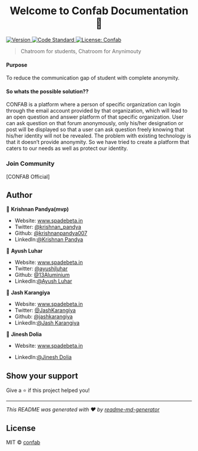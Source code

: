 <h1 align="center">Welcome to Confab Documentation 👋</h1>
<p>
  <a href="https://www.npmjs.com/package/use-refillable-state" target="_blank">
    <img alt="Version" src="https://img.shields.io/npm/v/use-refillable-state.svg">
  </a>
  <a href="https://standardjs.com" target="_blank">
    <img alt="Code Standard" src="https://img.shields.io/badge/code_style-standard-brightgreen.svg">
  </a>
  <a href="#" target="_blank">
    <img alt="License: Confab" src="https://img.shields.io/badge/License-Spade Community-yellow.svg" />
  </a>

</p>

> Chatroom for students, Chatroom for Anynimouty 

#### Purpose
To reduce the communication gap of student with complete anonymity. 

#### So whats the possible solution??
CONFAB is a platform where a person of specific organization can login through the email account provided by that organization, which will lead to an open question and answer platform of that specific organization. User can ask question on that forum anonymously, only his/her designation or post will be displayed so that a user can ask question freely knowing that his/her identity will not be revealed. The problem with existing technology is that it doesn’t provide anonymity. So we have tried to create a platform that caters to our needs as well as protect our identity.


### Join Community
[CONFAB Official]

## Author

👤 **Krishnan Pandya(mvp)**

* Website: www.spadebeta.in 
* Twitter: [@krishnan_pandya](https://twitter.com/krishnan_pandya)
* Github: [@krishnanpandya007](https://github.com/krishnanpandya007)
* LinkedIn:[@Krishnan Pandya](https://www.linkedin.com/in/krishnan-pandya-685950237/)




👤 **Ayush Luhar**

* Website: www.spadebeta.in
* Twitter: [@ayushjluhar](https://twitter.com/ayushjluhar)
* Github: [@13Aluminium](https://github.com/13Aluminium)
* LinkedIn:[@Ayush Luhar](https://www.linkedin.com/in/ayush-luhar-532698228/)



👤 **Jash Karangiya**

* Website: www.spadebeta.in
* Twitter: [@JashKarangiya](https://twitter.com/JashKarangiya)
* Github: [@jashkarangiya](https://github.com/jashkarangiya)
* LinkedIn:[@Jash Karangiya](https://www.linkedin.com/in/jash-karangiya-2802aa228/)



👤 **Jinesh Dolia**

* Website: www.spadebeta.in
<!-- * Twitter: [@](https://twitter.com/krishnan_pandya) -->
<!-- * Github: [@krishnanpandya007](https://github.com/krishnanpandya007) -->
* LinkedIn:[@Jinesh Dolia](https://www.linkedin.com/in/jinesh-dolia-875706233/)


## Show your support

Give a ⭐️ if this project helped you!

***
_This README was generated with ❤️ by [readme-md-generator](https://github.com/kefranabg/readme-md-generator)_


## License

MIT © [confab](https://github.com/confab)
